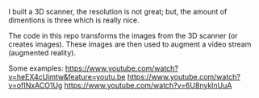 I built a 3D scanner, the resolution is not great; but, the amount of dimentions is three which is really nice.

The code in this repo transforms the images from the 3D scanner (or creates images). These images are then used to augment a video stream (augmented reality).

Some examples:
https://www.youtube.com/watch?v=heEX4cUimtw&feature=youtu.be
https://www.youtube.com/watch?v=ofINxACO1Ug
https://www.youtube.com/watch?v=6U8nykInUuA
